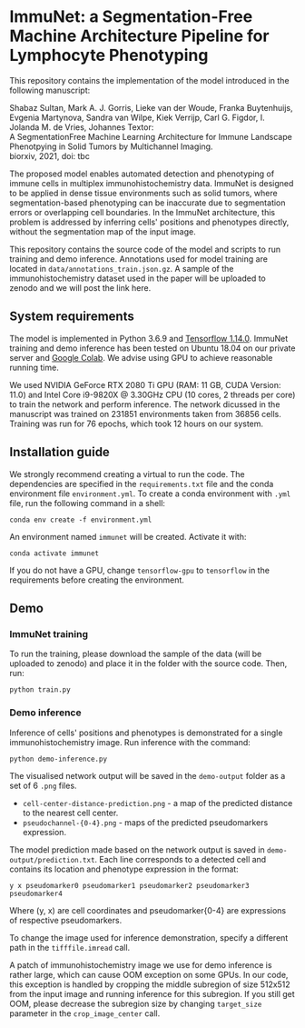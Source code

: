 # ImmuNet: a Segmentation-Free Machine Architecture Pipeline for Lymphocyte Phenotyping

This repository contains the implementation of the model introduced in the following manuscript:

Shabaz Sultan, Mark A. J. Gorris, Lieke van der Woude, Franka Buytenhuijs, Evgenia Martynova, Sandra van Wilpe, Kiek Verrijp, Carl G. Figdor, I. Jolanda M. de Vries, Johannes Textor:   
A SegmentationFree Machine Learning Architecture for Immune Landscape Phenotpying in Solid Tumors by Multichannel Imaging.   
biorxiv, 2021, doi: tbc

The proposed model enables automated detection and phenotyping of immune cells in multiplex immunohistochemistry data. ImmuNet is designed to be applied in dense tissue environments such as solid tumors, where segmentation-based phenotyping can be inaccurate due to segmentation errors or overlapping cell boundaries. In the ImmuNet architecture, this problem is addressed by inferring cells' positions and phenotypes directly, without the segmentation map of the input image.

This repository contains the source code of the model and scripts to run training and demo inference. Annotations used for model training are located in `data/annotations_train.json.gz`. A sample of the immunohistochemistry dataset used in the paper will be uploaded to zenodo and we will post the link here.

## System requirements 

The model is implemented in Python 3.6.9 and [Tensorflow 1.14.0](https://github.com/tensorflow/docs/tree/r1.14/site/en/api_docs). ImmuNet training and demo inference has been tested on Ubuntu 18.04 on our private server and [Google Colab](https://colab.research.google.com/). We advise using GPU to achieve reasonable running time. 

We used NVIDIA GeForce RTX 2080 Ti GPU (RAM: 11 GB, CUDA Version: 11.0) and Intel Core i9-9820X @ 3.30GHz CPU (10 cores, 2 threads per core) to train the network and perform inference. The network dicussed in the manuscript was trained on 231851 environments taken from 36856 cells. Training was
run for 76 epochs, which took 12 hours on our system.

## Installation guide

We strongly recommend creating a virtual to run the code. The dependencies are specified in the `requirements.txt` file and the conda environment file `environment.yml`. To create a conda environment with `.yml` file, run the following command in a shell:
```
conda env create -f environment.yml
```
An environment named `immunet` will be created. Activate it with:
```
conda activate immunet
```
If you do not have a GPU, change `tensorflow-gpu` to `tensorflow` in the requirements before creating the environment.

## Demo

### ImmuNet training

To run the training, please download the sample of the data (will be uploaded to zenodo) and place it in the folder with the source code. Then, run:
 ```
python train.py
```

### Demo inference

Inference of cells' positions and phenotypes is demonstrated for a single immunohistochemistry image. Run inference with the command:
```
python demo-inference.py
```
The visualised network output will be saved in the `demo-output` folder as a set of 6 `.png` files.

- `cell-center-distance-prediction.png` - a map of the predicted distance to the nearest cell center.
- `pseudochannel-{0-4}.png` - maps of the predicted pseudomarkers expression.

The model prediction made based on the network output is saved in `demo-output/prediction.txt`. Each line corresponds to a detected cell and contains its location and phenotype expression in the format:
```
y x pseudomarker0 pseudomarker1 pseudomarker2 pseudomarker3 pseudomarker4
```
Where (y, x) are cell coordinates and pseudomarker{0-4} are expressions of respective pseudomarkers.

To change the image used for inference demonstration, specify a different path in the `tifffile.imread` call. 

A patch of immunohistochemistry image we use for demo inference is rather large, which can cause OOM exception on some GPUs. In our code, this exception is handled by cropping the middle subregion of size 512x512 from the input image and running inference for this subregion. If you still get OOM, please decrease the subregion size by changing `target_size` parameter in the `crop_image_center` call.

